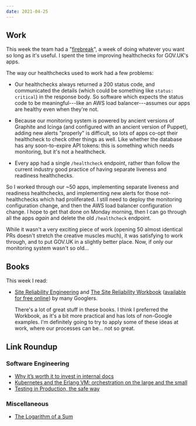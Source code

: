 ```yaml
---
date: 2021-04-25
---
```


## Work

This week the team had a "[firebreak][]", a week of doing whatever you
want so long as it's useful.  I spent the time improving healthchecks
for GOV.UK's apps.

The way our healthchecks used to work had a few problems:

- Our healthchecks always returned a 200 status code, and communicated
  the details (which could be something like `status: critical`) in
  the response body.  So software which expects the status code to be
  meaningful---like an AWS load balancer---assumes our apps are
  healthy even when they're not.

- Because our monitoring system is powered by ancient versions of
  Graphite and Icinga (and configured with an ancient version of
  Puppet), adding new alerts "properly" is difficult, so lots of apps
  co-opt their healthcheck to check other things as well.  Like
  whether the database has any soon-to-expire API tokens: this is
  something which needs monitoring, but it's not a healthcheck.

- Every app had a single `/healthcheck` endpoint, rather than follow
  the current industry good practice of having separate liveness and
  readiness healthchecks.

So I worked through our ~50 apps, implementing separate liveness and
readiness healthchecks, and implementing new alerts for those
not-healthchecks which had proliferated.  I still need to deploy the
monitoring configuration change, and then the AWS load balancer
configuration change.  I hope to get that done on Monday morning, then
I can go through all the apps *again* and delete the old
`/healthcheck` endpoint.

While it wasn't a very exciting piece of work (opening 50 almost
identical PRs doesn't stretch the creative muscles much), it was
satisfying to work through, and to put GOV.UK in a slightly better
place.  Now, if only our monitoring system wasn't so old...

[firebreak]: https://insidegovuk.blog.gov.uk/2018/05/03/firebreaks-on-gov-uk/


## Books

This week I read:

- [Site Reliability Engineering][] and [The Site Reliability Workbook][] ([available for free online][]) by many Googlers.

  There's a lot of great stuff in these books.  I think I preferred
  the Workbook, as it's a bit more practical and has lots of
  non-Google examples.  I'm definitely going to try to apply some of
  these ideas at work, where our processes can be... not so great.

[Site Reliability Engineering]: https://www.google.co.uk/books/edition/_/81UrjwEACAAJ?hl=en
[The Site Reliability Workbook]: https://www.google.co.uk/books/edition/_/fElmDwAAQBAJ?hl=en
[available for free online]: https://sre.google/books/


## Link Roundup

### Software Engineering

- [Why it’s worth it to invest in internal docs](https://increment.com/documentation/why-investing-in-internal-docs-is-worth-it/)
- [Kubernetes and the Erlang VM: orchestration on the large and the small](http://blog.plataformatec.com.br/2019/10/kubernetes-and-the-erlang-vm-orchestration-on-the-large-and-the-small/)
- [Testing in Production, the safe way](https://copyconstruct.medium.com/testing-in-production-the-safe-way-18ca102d0ef1)

### Miscellaneous

- [The Logarithm of a Sum](https://cdsmithus.medium.com/the-logarithm-of-a-sum-69dd76199790)
